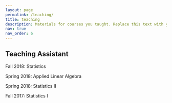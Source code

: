 ```yaml
---
layout: page
permalink: /teaching/
title: teaching
description: Materials for courses you taught. Replace this text with your description.
nav: true
nav_order: 6
---
```


## Teaching Assistant

Fall 2018:   Statistics

Spring 2018: Applied Linear Algebra

Spring 2018: Statistics II

Fall 2017:   Statistics I
